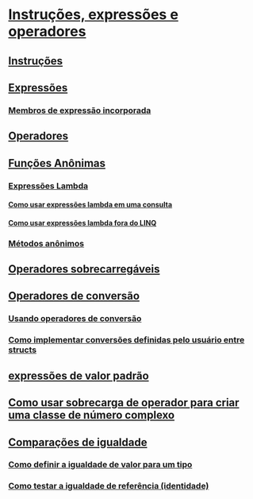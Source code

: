 # [Instruções, expressões e operadores](index.md)
## [Instruções](statements.md)
## [Expressões](expressions.md)
### [Membros de expressão incorporada](expression-bodied-members.md)
## [Operadores](operators.md)
## [Funções Anônimas](anonymous-functions.md)
### [Expressões Lambda](lambda-expressions.md)
#### [Como usar expressões lambda em uma consulta](how-to-use-lambda-expressions-in-a-query.md)
#### [Como usar expressões lambda fora do LINQ](how-to-use-lambda-expressions-outside-linq.md)
### [Métodos anônimos](anonymous-methods.md)
## [Operadores sobrecarregáveis](overloadable-operators.md)
## [Operadores de conversão](conversion-operators.md)
### [Usando operadores de conversão](using-conversion-operators.md)
### [Como implementar conversões definidas pelo usuário entre structs](how-to-implement-user-defined-conversions-between-structs.md)
## [expressões de valor padrão](default-value-expressions.md)
## [Como usar sobrecarga de operador para criar uma classe de número complexo](how-to-use-operator-overloading-to-create-a-complex-number-class.md)
## [Comparações de igualdade](equality-comparisons.md)
### [Como definir a igualdade de valor para um tipo](how-to-define-value-equality-for-a-type.md)
### [Como testar a igualdade de referência (identidade)](how-to-test-for-reference-equality-identity.md)
